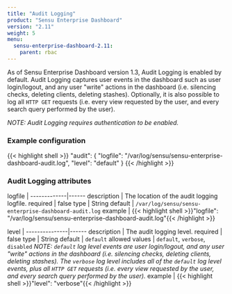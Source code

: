 ```yaml
---
title: "Audit Logging"
product: "Sensu Enterprise Dashboard"
version: "2.11"
weight: 5
menu:
  sensu-enterprise-dashboard-2.11:
    parent: rbac
---
```


As of Sensu Enterprise Dashboard version 1.3, Audit Logging is enabled by
default. Audit Logging captures user events in the dashboard such as user
login/logout, and any user "write" actions in the dashboard (i.e. silencing
checks, deleting clients, deleting stashes). Optionally, it is also possible to
log all `HTTP GET` requests (i.e. every view requested by the user, and every
search query performed by the user).

_NOTE: Audit Logging requires authentication to be enabled._

### Example configuration

{{< highlight shell >}}
"audit": {
  "logfile": "/var/log/sensu/sensu-enterprise-dashboard-audit.log",
  "level": "default"
}
{{< /highlight >}}

### Audit Logging attributes

logfile      | 
-------------|------
description  | The location of the audit logging logfile.
required     | false
type         | String
default      | `/var/log/sensu/sensu-enterprise-dashboard-audit.log`
example      | {{< highlight shell >}}"logfile": "/var/log/sensu/sensu-enterprise-dashboard-audit.log"{{< /highlight >}}

level          | 
---------------|------
description    | The audit logging level.
required       | false
type           | String
default        | `default`
allowed values | `default`, `verbose`, `disabled` _NOTE: `default` log level events are user login/logout, and any user "write" actions in the dashboard (i.e. silencing checks, deleting clients, deleting stashes). The `verbose` log level includes all of the `default` log level events, plus all `HTTP GET` requests (i.e. every view requested by the user, and every search query performed by the user)._
example        | {{< highlight shell >}}"level": "verbose"{{< /highlight >}}
